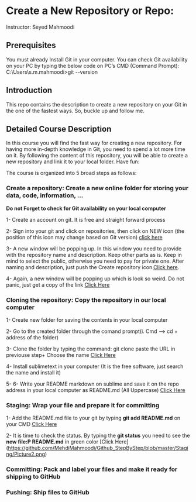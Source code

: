 # Create a New Repository or Repo:
Instructor: Seyed Mahmoodi
  
## Prerequisites
You must already Install Git in your computer. You can check Git availability on your PC by typing the below code on PC’s CMD (Command Prompt):
C:\Users\s.m.mahmoodi>git --version

## Introduction
This repo contains the description to create a new repository on your Git in the one of the fastest ways. So, buckle up and follow me.

## Detailed Course Description
In this course you will find the fast way for creating a new repository. For having more in-depth knowledge in Git, you need to spend a lot more time on it. By following the content of this repository, you will be able to create a new repository and link it to your local folder. Have fun:

The course is organized into 5 broad steps as follows:

###	Create a repository: Create a new online folder for storing your data, code, information, …

**Do not Forget to check for Git availability on your local computer**

1-	 Create an account on git. It is free and straight forward process 

2-	 Sign into your git and click on repositories, then click on NEW icon (the position of this icon may change based on Git version) [click here](https://github.com/MehdiMahmoodi/Github_StepByStep/blob/master/Creat%20New%20Repo/Step-1%262.pdf)

3-	A new window will be popping up. In this window you need to provide with the repository name and description. Keep other parts as is. Keep in mind to select the public, otherwise you need to pay for private one. After naming and description, just push the Create repository icon.[Click here](https://github.com/MehdiMahmoodi/Github_StepByStep/blob/master/Creat%20New%20Repo/Step-3.pdf). 

4-	Again, a new window will be popping up which is look so weird. Do not panic, just get a copy of the link [Click Here](https://github.com/MehdiMahmoodi/Github_StepByStep/blob/master/Creat%20New%20Repo/Step-4.pdf)


### Cloning the repository: Copy the repository in our local computer


1-	Create new folder for saving the contents in your local computer 

2-	Go to the created folder through the comand prompt(i.	Cmd --> cd + address of the folder)

3-	Clone the folder by typing the command: git clone paste the URL in previouse step+ Choose the name [Click Here](https://github.com/MehdiMahmoodi/Github_StepByStep/blob/master/Cloning/img1.png)

4-  Install sublimetext in your computer (It is the free software, just search the name and install it)

5-  6-	Write your README markdown on sublime and save it on the repo address in your local computer as README.md (All Uppercase) [Click Here](https://github.com/MehdiMahmoodi/Github_StepByStep/blob/master/Cloning/img2.png)

### Staging: Wrap your file and prepare it for committing

1-  Add the README.md file to your git by typing **git add README.md** on your CMD [Click Here](https://github.com/MehdiMahmoodi/Github_StepByStep/blob/master/Staging/Picture1.png)

2-  It is time to check the status. By typing the **git status** you need to see the **new file:P README.md** in green color [Click Here] (https://github.com/MehdiMahmoodi/Github_StepByStep/blob/master/Staging/Picture2.png)

### Committing: Pack and label your files and make it ready for shipping to GitHub

### Pushing: Ship files to GitHub

